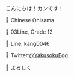 こんにちは！カンです！

👏 Chinese Ohisama

👏 03Line, Grade 12

🙋 Line: kang0046

🙋 Twitter:[@YakusokuEgg](http://twitter.com/YakusokuEgg)

🙇 よろしく
